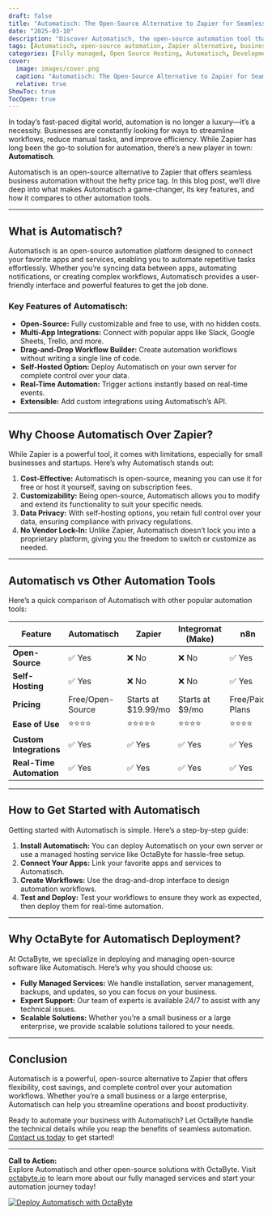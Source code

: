 ```yaml
---
draft: false
title: "Automatisch: The Open-Source Alternative to Zapier for Seamless Business Automation"
date: "2025-03-10"
description: "Discover Automatisch, the open-source automation tool that rivals Zapier. Learn how it simplifies workflows, integrates with your favorite apps, and why it’s the perfect choice for businesses seeking cost-effective, customizable automation solutions."
tags: [Automatisch, open-source automation, Zapier alternative, business automation tools, workflow automation, open-source software, Automatisch vs Zapier, Automatisch features, Automatisch integrations]
categories: [Fully managed, Open Source Hosting, Automatisch, Development, Nocode Lowcode]
cover:
  image: images/cover.png
  caption: "Automatisch: The Open-Source Alternative to Zapier for Seamless Business Automation"
  relative: true
ShowToc: true
TocOpen: true
---
```



In today’s fast-paced digital world, automation is no longer a luxury—it’s a necessity. Businesses are constantly looking for ways to streamline workflows, reduce manual tasks, and improve efficiency. While Zapier has long been the go-to solution for automation, there’s a new player in town: **Automatisch**. 

Automatisch is an open-source alternative to Zapier that offers seamless business automation without the hefty price tag. In this blog post, we’ll dive deep into what makes Automatisch a game-changer, its key features, and how it compares to other automation tools.

---

## What is Automatisch?

Automatisch is an open-source automation platform designed to connect your favorite apps and services, enabling you to automate repetitive tasks effortlessly. Whether you’re syncing data between apps, automating notifications, or creating complex workflows, Automatisch provides a user-friendly interface and powerful features to get the job done.

### Key Features of Automatisch:
- **Open-Source:** Fully customizable and free to use, with no hidden costs.
- **Multi-App Integrations:** Connect with popular apps like Slack, Google Sheets, Trello, and more.
- **Drag-and-Drop Workflow Builder:** Create automation workflows without writing a single line of code.
- **Self-Hosted Option:** Deploy Automatisch on your own server for complete control over your data.
- **Real-Time Automation:** Trigger actions instantly based on real-time events.
- **Extensible:** Add custom integrations using Automatisch’s API.

---

## Why Choose Automatisch Over Zapier?

While Zapier is a powerful tool, it comes with limitations, especially for small businesses and startups. Here’s why Automatisch stands out:

1. **Cost-Effective:** Automatisch is open-source, meaning you can use it for free or host it yourself, saving on subscription fees.
2. **Customizability:** Being open-source, Automatisch allows you to modify and extend its functionality to suit your specific needs.
3. **Data Privacy:** With self-hosting options, you retain full control over your data, ensuring compliance with privacy regulations.
4. **No Vendor Lock-In:** Unlike Zapier, Automatisch doesn’t lock you into a proprietary platform, giving you the freedom to switch or customize as needed.

---

## Automatisch vs Other Automation Tools

Here’s a quick comparison of Automatisch with other popular automation tools:

| Feature                | Automatisch       | Zapier            | Integromat (Make) | n8n               |
|------------------------|-------------------|-------------------|-------------------|-------------------|
| **Open-Source**        | ✅ Yes            | ❌ No             | ❌ No             | ✅ Yes            |
| **Self-Hosting**       | ✅ Yes            | ❌ No             | ❌ No             | ✅ Yes            |
| **Pricing**            | Free/Open-Source  | Starts at $19.99/mo | Starts at $9/mo   | Free/Paid Plans   |
| **Ease of Use**        | ⭐⭐⭐⭐           | ⭐⭐⭐⭐⭐          | ⭐⭐⭐⭐           | ⭐⭐⭐⭐           |
| **Custom Integrations**| ✅ Yes            | ✅ Yes            | ✅ Yes            | ✅ Yes            |
| **Real-Time Automation**| ✅ Yes           | ✅ Yes            | ✅ Yes            | ✅ Yes            |

---

## How to Get Started with Automatisch

Getting started with Automatisch is simple. Here’s a step-by-step guide:

1. **Install Automatisch:** You can deploy Automatisch on your own server or use a managed hosting service like OctaByte for hassle-free setup.
2. **Connect Your Apps:** Link your favorite apps and services to Automatisch.
3. **Create Workflows:** Use the drag-and-drop interface to design automation workflows.
4. **Test and Deploy:** Test your workflows to ensure they work as expected, then deploy them for real-time automation.

---

## Why OctaByte for Automatisch Deployment?

At OctaByte, we specialize in deploying and managing open-source software like Automatisch. Here’s why you should choose us:

- **Fully Managed Services:** We handle installation, server management, backups, and updates, so you can focus on your business.
- **Expert Support:** Our team of experts is available 24/7 to assist with any technical issues.
- **Scalable Solutions:** Whether you’re a small business or a large enterprise, we provide scalable solutions tailored to your needs.

---

## Conclusion

Automatisch is a powerful, open-source alternative to Zapier that offers flexibility, cost savings, and complete control over your automation workflows. Whether you’re a small business or a large enterprise, Automatisch can help you streamline operations and boost productivity.

Ready to automate your business with Automatisch? Let OctaByte handle the technical details while you reap the benefits of seamless automation. [Contact us today](https://octabyte.io) to get started!

---

**Call to Action:**  
Explore Automatisch and other open-source solutions with OctaByte. Visit [octabyte.io](https://octabyte.io) to learn more about our fully managed services and start your automation journey today!

[![Deploy Automatisch with OctaByte](/images/deploy-on-octabyte.png)](https://octabyte.io/fully-managed-open-source-services/development/nocode-lowcode/automatisch)